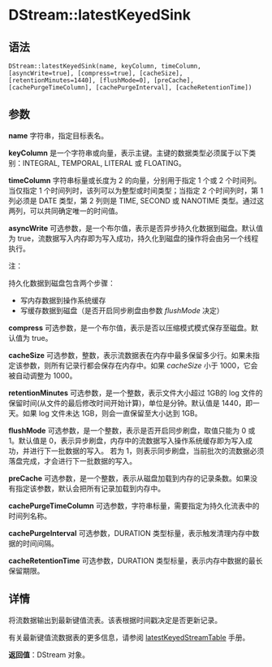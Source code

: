 # DStream::latestKeyedSink

## 语法

`DStream::latestKeyedSink(name, keyColumn, timeColumn, [asyncWrite=true],
[compress=true], [cacheSize], [retentionMinutes=1440], [flushMode=0],
[preCache], [cachePurgeTimeColumn], [cachePurgeInterval],
[cacheRetentionTime])`

## 参数

**name** 字符串，指定目标表名。

**keyColumn** 是一个字符串或向量，表示主键。主键的数据类型必须属于以下类别：INTEGRAL,
TEMPORAL, LITERAL 或 FLOATING。

**timeColumn** 字符串标量或长度为 2 的向量，分别用于指定 1 个或 2 个时间列。当仅指定 1 个时间列时，该列可以为整型或时间类型；当指定 2
个时间列时，第 1 列必须是 DATE 类型，第 2 列则是 TIME, SECOND 或 NANOTIME 类型。通过这两列，可以共同确定唯一的时间值。

**asyncWrite** 可选参数，是一个布尔值，表示是否异步持久化数据到磁盘。默认值为
true，流数据写入内存即为写入成功，持久化到磁盘的操作将会由另一个线程执行。

注：

持久化数据到磁盘包含两个步骤：

* 写内存数据到操作系统缓存
* 写缓存数据到磁盘（是否开启同步刷盘由参数 *flushMode* 决定）

**compress** 可选参数，是一个布尔值，表示是否以压缩模式模式保存至磁盘。默认值为 true。

**cacheSize** 可选参数，整数，表示流数据表在内存中最多保留多少行。如果未指定该参数，则所有记录行都会保存在内存中。如果
*cacheSize* 小于 1000，它会被自动调整为 1000。

**retentionMinutes** 可选参数，是一个整数，表示文件大小超过 1GB的 log
文件的保留时间(从文件的最后修改时间开始计算)，单位是分钟。默认值是 1440，即一天。如果 log 文件未达 1GB，则会一直保留至大小达到 1GB。

**flushMode** 可选参数，是一个整数，表示是否开启同步刷盘，取值只能为 0 或 1。默认值是
0，表示异步刷盘，内存中的流数据写入操作系统缓存即为写入成功，并进行下一批数据的写入。 若为
1，则表示同步刷盘，当前批次的流数据必须落盘完成，才会进行下一批数据的写入。

**preCache** 可选参数，是一个整数，表示从磁盘加载到内存的记录条数。如果没有指定该参数，默认会把所有记录加载到内存中。

**cachePurgeTimeColumn** 可选参数，字符串标量，需要指定为持久化流表中的时间列名称。

**cachePurgeInterval** 可选参数，DURATION 类型标量，表示触发清理内存中数据的时间间隔。

**cacheRetentionTime** 可选参数，DURATION
类型标量，表示内存中数据的最长保留期限。

## 详情

将流数据输出到最新键值流表。该表根据时间戳决定是否更新记录。

有关最新键值流数据表的更多信息，请参阅 [latestKeyedStreamTable](../l/latestkeyedstreamtable.md) 手册。

**返回值**：DStream 对象。

